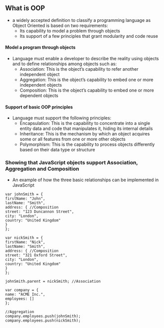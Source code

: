 ## What is OOP
 - a widely accepted definition to classify a programming language as Object Oriented is based on two requirements:
   - Its capability to model a problem through objects
   - Its support of a few principles that grant modularity and code reuse

#### Model a program through objects
  - Language must enable a developer to describe the reality using objects and to define relationships among objects such as:
    - Association: This is the object’s capability to refer another independent object
    - Aggregation: This is the object’s capability to embed one or more independent objects
    - Composition: This is the object’s capability to embed one or more dependent objects

#### Support of basic OOP principles
  - Language must support the following principles:
    - Encapsulation: This is the capability to concentrate into a single entity data and code that manipulates it, hiding its internal details
    - Inheritance: This is the mechanism by which an object acquires some or all features from one or more other objects
    - Polymorphism: This is the capability to process objects differently based on their data type or structure

### Showing that JavaScript objects support Association, Aggregation and Composition
  - An example of how the three basic relationships can be implemented in JavaScript
  ```
  var johnSmith = {
 firstName: "John",
 lastName: "Smith",
 address: { //Composition
 street: "123 Duncannon Street",
 city: "London",
 country: "United Kingdom"
 }
};

var nickSmith = {
 firstName: "Nick",
 lastName: "Smith",
 address: { //Composition
 street: "321 Oxford Street",
 city: "London",
 country: "United Kingdom"
 }
};

johnSmith.parent = nickSmith; //Association

var company = {
 name: "ACME Inc.",
 employees: []
};

//Aggregation
company.employees.push(johnSmith);
company.employees.push(nickSmith);
  ```
